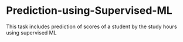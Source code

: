 # Prediction-using-Supervised-ML
This task includes prediction of scores of a student by the study hours using supervised ML
